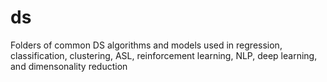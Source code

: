 # ds
Folders of common DS algorithms and models used in regression, classification, clustering, ASL, reinforcement learning, NLP, deep learning, and dimensonality reduction
